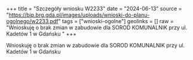+++
title = "Szczegóły wniosku W2233"
date = "2024-06-13"
source = "https://bip.brg.gda.pl/images/uploads/wnioski-do-planu-ogolnego/w2233.pdf"
tags = ["wnioski-ogolne"]
geolinks = []
raw = "Wnioskuję o brak zmian w zabudowie dla SOROD KOMUNALNIK przy ul. Kadetów 1 w Gdańsku "
+++

Wnioskuję o brak zmian w zabudowie dla SOROD KOMUNALNIK przy ul. Kadetów 1 w
Gdańsku



